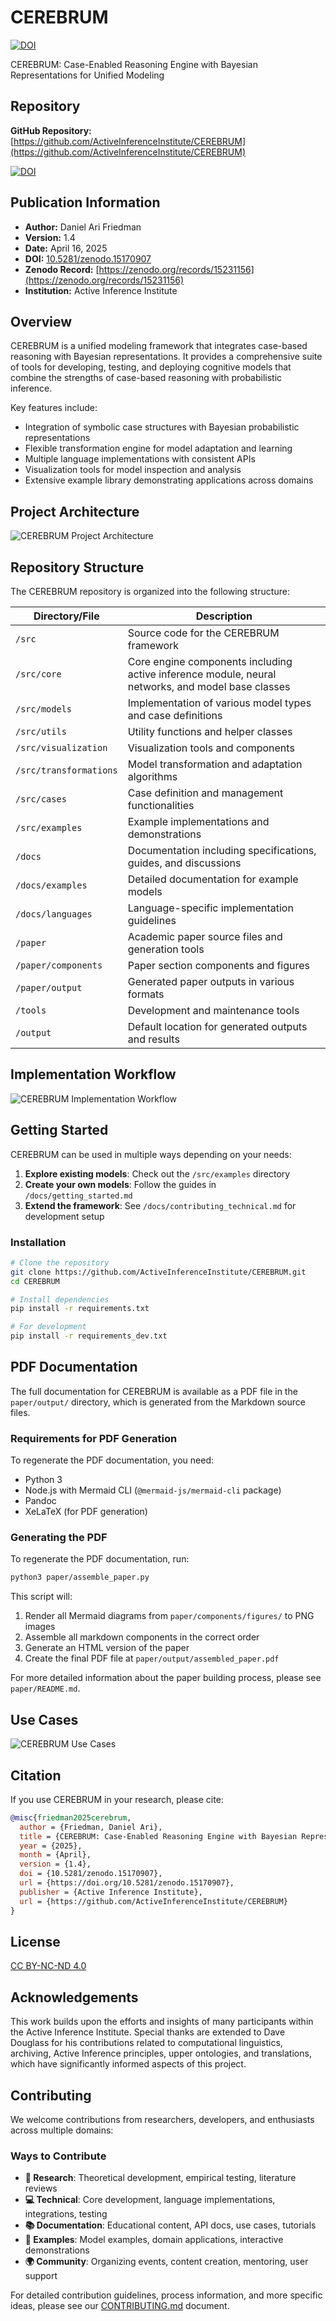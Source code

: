 # CEREBRUM 
[![DOI](https://zenodo.org/badge/DOI/10.5281/zenodo.15170908.svg)](https://doi.org/10.5281/zenodo.15170908)

CEREBRUM: Case-Enabled Reasoning Engine with Bayesian Representations for Unified Modeling

## Repository
**GitHub Repository:** [https://github.com/ActiveInferenceInstitute/CEREBRUM](https://github.com/ActiveInferenceInstitute/CEREBRUM)

[![DOI](https://zenodo.org/badge/962267666.svg)](https://doi.org/10.5281/zenodo.15171283)

## Publication Information
- **Author:** Daniel Ari Friedman
- **Version:** 1.4
- **Date:** April 16, 2025
- **DOI:** [10.5281/zenodo.15170907](https://doi.org/10.5281/zenodo.15170907)
- **Zenodo Record:** [https://zenodo.org/records/15231156](https://zenodo.org/records/15231156)
- **Institution:** Active Inference Institute

## Overview
CEREBRUM is a unified modeling framework that integrates case-based reasoning with Bayesian representations. It provides a comprehensive suite of tools for developing, testing, and deploying cognitive models that combine the strengths of case-based reasoning with probabilistic inference.

Key features include:
- Integration of symbolic case structures with Bayesian probabilistic representations
- Flexible transformation engine for model adaptation and learning
- Multiple language implementations with consistent APIs
- Visualization tools for model inspection and analysis
- Extensive example library demonstrating applications across domains

## Project Architecture

![CEREBRUM Project Architecture](docs/diagrams/project_architecture.mermaid)

## Repository Structure
The CEREBRUM repository is organized into the following structure:

| Directory/File | Description |
|----------------|-------------|
| `/src` | Source code for the CEREBRUM framework |
| `/src/core` | Core engine components including active inference module, neural networks, and model base classes |
| `/src/models` | Implementation of various model types and case definitions |
| `/src/utils` | Utility functions and helper classes |
| `/src/visualization` | Visualization tools and components |
| `/src/transformations` | Model transformation and adaptation algorithms |
| `/src/cases` | Case definition and management functionalities |
| `/src/examples` | Example implementations and demonstrations |
| `/docs` | Documentation including specifications, guides, and discussions |
| `/docs/examples` | Detailed documentation for example models |
| `/docs/languages` | Language-specific implementation guidelines |
| `/paper` | Academic paper source files and generation tools |
| `/paper/components` | Paper section components and figures |
| `/paper/output` | Generated paper outputs in various formats |
| `/tools` | Development and maintenance tools |
| `/output` | Default location for generated outputs and results |

## Implementation Workflow

![CEREBRUM Implementation Workflow](docs/diagrams/implementation_workflow.mermaid)

## Getting Started

CEREBRUM can be used in multiple ways depending on your needs:

1. **Explore existing models**: Check out the `/src/examples` directory
2. **Create your own models**: Follow the guides in `/docs/getting_started.md`
3. **Extend the framework**: See `/docs/contributing_technical.md` for development setup

### Installation

```bash
# Clone the repository
git clone https://github.com/ActiveInferenceInstitute/CEREBRUM.git
cd CEREBRUM

# Install dependencies
pip install -r requirements.txt

# For development
pip install -r requirements_dev.txt
```

## PDF Documentation
The full documentation for CEREBRUM is available as a PDF file in the `paper/output/` directory, which is generated from the Markdown source files.

### Requirements for PDF Generation
To regenerate the PDF documentation, you need:
- Python 3
- Node.js with Mermaid CLI (`@mermaid-js/mermaid-cli` package)
- Pandoc
- XeLaTeX (for PDF generation)

### Generating the PDF
To regenerate the PDF documentation, run:

```bash
python3 paper/assemble_paper.py
```

This script will:
1. Render all Mermaid diagrams from `paper/components/figures/` to PNG images
2. Assemble all markdown components in the correct order
3. Generate an HTML version of the paper
4. Create the final PDF file at `paper/output/assembled_paper.pdf`

For more detailed information about the paper building process, please see `paper/README.md`.

## Use Cases

![CEREBRUM Use Cases](docs/diagrams/use_cases_mindmap.mermaid)

## Citation
If you use CEREBRUM in your research, please cite:
```bibtex
@misc{friedman2025cerebrum,
  author = {Friedman, Daniel Ari},
  title = {CEREBRUM: Case-Enabled Reasoning Engine with Bayesian Representations for Unified Modeling},
  year = {2025},
  month = {April},
  version = {1.4},
  doi = {10.5281/zenodo.15170907},
  url = {https://doi.org/10.5281/zenodo.15170907},
  publisher = {Active Inference Institute},
  url = {https://github.com/ActiveInferenceInstitute/CEREBRUM}
}
```

## License
[CC BY-NC-ND 4.0](../LICENSE)

## Acknowledgements
This work builds upon the efforts and insights of many participants within the Active Inference Institute. Special thanks are extended to Dave Douglass for his contributions related to computational linguistics, archiving, Active Inference principles, upper ontologies, and translations, which have significantly informed aspects of this project.

## Contributing
We welcome contributions from researchers, developers, and enthusiasts across multiple domains:

### Ways to Contribute
- **🔬 Research**: Theoretical development, empirical testing, literature reviews
- **💻 Technical**: Core development, language implementations, integrations, testing
- **📚 Documentation**: Educational content, API docs, use cases, tutorials
- **🧩 Examples**: Model examples, domain applications, interactive demonstrations
- **🌍 Community**: Organizing events, content creation, mentoring, user support

For detailed contribution guidelines, process information, and more specific ideas, please see our [CONTRIBUTING.md](CONTRIBUTING.md) document. 